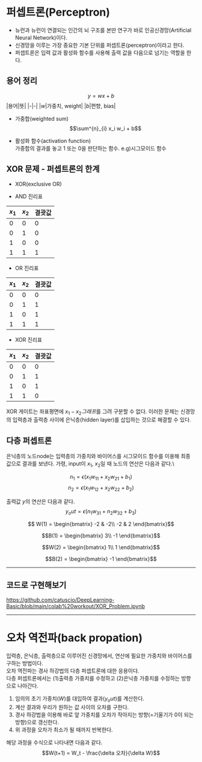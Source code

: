 # 퍼셉트론(Perceptron)
- 뉴런과 뉴런이 연결되는 인간의 뇌 구조를 본딴 연구가 바로 인공신경망(Artificial Neural Network)이다.
- 신경망을 이루는 가장 중요한 기본 단위를 퍼셉트론(perceptron)이라고 한다.
- 퍼셉트론은 입력 값과 활성화 함수를 사용해 출력 값을 다음으로 넘기는 역할을 한다.

## 용어 정리
$$y = wx + b$$
|용어|뜻|
|-|-|
|$w$|가중치, weight|
|$b$|편향, bias|


- 가중합(weighted sum)
$$\sum^{n}_{i} x_i w_i + b$$

- 활성화 함수(activation function)\
가중합의 결과를 놓고 1 또는 0을 판단하는 함수. e.g)시그모이드 함수

## XOR 문제 - 퍼셉트론의 한계
- XOR(exclusive OR)

- AND 진리표

|$x_1$|$x_2$|결괏값|
|-|-|-|
|0|0|0|
|0|1|0|
|1|0|0|
|1|1|1|

- OR 진리표

|$x_1$|$x_2$|결괏값|
|-|-|-|
|0|0|0|
|0|1|1|
|1|0|1|
|1|1|1|

- XOR 진리표

|$x_1$|$x_2$|결괏값|
|-|-|-|
|0|0|0|
|0|1|1|
|1|0|1|
|1|1|0|

XOR 게이트는 좌표평면에 $x_1 - x_2 그래프$를 그려 구분할 수 없다.
이러한 문제는 신경망의 입력층과 출력층 사이에 은닉층(hidden layer)를 삽입하는 것으로 해결할 수 있다.

## 다층 퍼셉트론
은닉층의 노드node는 입력층의 가중치와 바이어스를 시그모이드 함수를 이용해 최종 값으로 결과를 보낸다.
가령, input이 $x_1$, $x_2$일 때 노드의 연산은 다음과 같다.\

$$n_1 = \epsilon (x_1 w_11 + x_2 w_21 + b_1)$$
$$n_2 = \epsilon (x_1 w_12 + x_2 w_22 + b_2)$$

출력값 $y$의 연산은 다음과 같다.
$$y_out = \epsilon (n_1 w_31 + n_2 w_32 + b_3)$$

$$ W(1) = \begin{bmatrix} -2 & -2\\
-2 & 2 \end{bmatrix}$$

$$B(1) = \begin{bmatrix} 3\\
-1 \end{bmatrix}$$

$$W(2) = \begin{bmatrix} 1\\
1 \end{bmatrix}$$

$$B(2) = \begin{bmatrix} -1 \end{bmatrix}$$

---
## 코드로 구현해보기
https://github.com/catuscio/DeepLearning-Basic/blob/main/colab%20workout/XOR_Problem.ipynb


---
# 오차 역전파(back propation)
입력층, 은닉층, 출력층으로 이루어진 신경망에서, 연산에 필요한 가중치와 바이어스를 구하는 방법이다.\
오차 역전파는 경사 하강법의 다층 퍼셉트론에 대한 응용이다.\
다층 퍼셉트론에서는 (1)출력층 가중치를 수정하고 (2)은닉층 가중치를 수정하는 방향으로 나아간다.

1. 임의의 초기 가중치($W$)를 대입하여 결과($y_out$)를 계산한다.
2. 계산 결과와 우리가 원하는 값 사이의 오차를 구한다.
3. 경사 하강법을 이용해 바로 앞 가중치를 오차가 작아지는 방향(=기울기가 0이 되는 방향)으로 갱신한다.
4. 위 과정을 오차가 최소가 될 때까지 반복한다.

해당 과정을 수식으로 나타내면 다음과 같다.
$$W(t+1) = W_t - \frac{\delta 오차}{\delta W}$$

